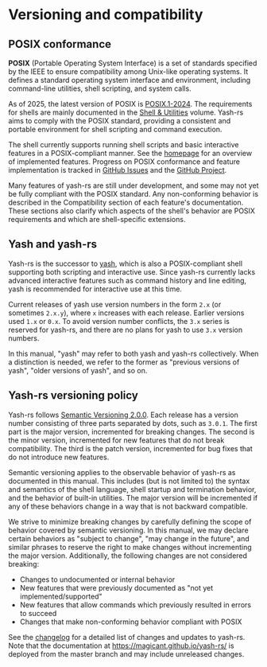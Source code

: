 # Versioning and compatibility

## POSIX conformance

**POSIX** (Portable Operating System Interface) is a set of standards specified by the IEEE to ensure compatibility among Unix-like operating systems. It defines a standard operating system interface and environment, including command-line utilities, shell scripting, and system calls.

As of 2025, the latest version of POSIX is [POSIX.1-2024](https://pubs.opengroup.org/onlinepubs/9799919799/). The requirements for shells are mainly documented in the [Shell & Utilities](https://pubs.opengroup.org/onlinepubs/9799919799/utilities/toc.html) volume. Yash-rs aims to comply with the POSIX standard, providing a consistent and portable environment for shell scripting and command execution.

The shell currently supports running shell scripts and basic interactive features in a POSIX-compliant manner. See the [homepage](index.html) for an overview of implemented features. Progress on POSIX conformance and feature implementation is tracked in [GitHub Issues](https://github.com/magicant/yash-rs/issues) and the [GitHub Project](https://github.com/users/magicant/projects/2).

Many features of yash-rs are still under development, and some may not yet be fully compliant with the POSIX standard. Any non-conforming behavior is described in the Compatibility section of each feature's documentation. These sections also clarify which aspects of the shell's behavior are POSIX requirements and which are shell-specific extensions.

## Yash and yash-rs

Yash-rs is the successor to [yash](https://github.com/magicant/yash), which is also a POSIX-compliant shell supporting both scripting and interactive use. Since yash-rs currently lacks advanced interactive features such as command history and line editing, yash is recommended for interactive use at this time.

Current releases of yash use version numbers in the form `2.x` (or sometimes `2.x.y`), where `x` increases with each release. Earlier versions used `1.x` or `0.x`. To avoid version number conflicts, the `3.x` series is reserved for yash-rs, and there are no plans for yash to use `3.x` version numbers.

In this manual, "yash" may refer to both yash and yash-rs collectively. When a distinction is needed, we refer to the former as "previous versions of yash", "older versions of yash", and so on.

## Yash-rs versioning policy

Yash-rs follows [Semantic Versioning 2.0.0](https://semver.org/spec/v2.0.0.html). Each release has a version number consisting of three parts separated by dots, such as `3.0.1`. The first part is the major version, incremented for breaking changes. The second is the minor version, incremented for new features that do not break compatibility. The third is the patch version, incremented for bug fixes that do not introduce new features.

Semantic versioning applies to the observable behavior of yash-rs as documented in this manual. This includes (but is not limited to) the syntax and semantics of the shell language, shell startup and termination behavior, and the behavior of built-in utilities. The major version will be incremented if any of these behaviors change in a way that is not backward compatible.

We strive to minimize breaking changes by carefully defining the scope of behavior covered by semantic versioning. In this manual, we may declare certain behaviors as "subject to change", "may change in the future", and similar phrases to reserve the right to make changes without incrementing the major version. Additionally, the following changes are not considered breaking:

- Changes to undocumented or internal behavior
- New features that were previously documented as "not yet implemented/supported"
- New features that allow commands which previously resulted in errors to succeed
- Changes that make non-conforming behavior compliant with POSIX

See the [changelog](https://github.com/magicant/yash-rs/blob/master/yash-cli/CHANGELOG.md) for a detailed list of changes and updates to yash-rs. Note that the documentation at <https://magicant.github.io/yash-rs/> is deployed from the master branch and may include unreleased changes.
